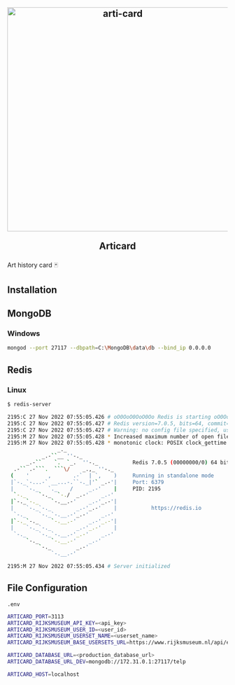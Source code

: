 <h2 align="center">
<p align="center"><img src="https://github.com/junwatu/telp/blob/main/articard.svg?raw=true" height="512px" alt="arti-card"></p>
<p align="center">Articard</p>
</h2>

Art history card 🃏

## Installation

## MongoDB

### Windows

```bash
mongod --port 27117 --dbpath=C:\MongoDB\data\db --bind_ip 0.0.0.0
```

## Redis

### Linux

````bash
$ redis-server

2195:C 27 Nov 2022 07:55:05.426 # oO0OoO0OoO0Oo Redis is starting oO0OoO0OoO0Oo
2195:C 27 Nov 2022 07:55:05.427 # Redis version=7.0.5, bits=64, commit=00000000, modified=0, pid=2195, just started
2195:C 27 Nov 2022 07:55:05.427 # Warning: no config file specified, using the default config. In order to specify a config file use ./redis-server /path/to/redis.conf
2195:M 27 Nov 2022 07:55:05.428 * Increased maximum number of open files to 10032 (it was originally set to 1024).
2195:M 27 Nov 2022 07:55:05.428 * monotonic clock: POSIX clock_gettime
                _._
           _.-``__ ''-._
      _.-``    `.  `_.  ''-._           Redis 7.0.5 (00000000/0) 64 bit
  .-`` .-```.  ```\/    _.,_ ''-._
 (    '      ,       .-`  | `,    )     Running in standalone mode
 |`-._`-...-` __...-.``-._|'` _.-'|     Port: 6379
 |    `-._   `._    /     _.-'    |     PID: 2195
  `-._    `-._  `-./  _.-'    _.-'
 |`-._`-._    `-.__.-'    _.-'_.-'|
 |    `-._`-._        _.-'_.-'    |           https://redis.io
  `-._    `-._`-.__.-'_.-'    _.-'
 |`-._`-._    `-.__.-'    _.-'_.-'|
 |    `-._`-._        _.-'_.-'    |
  `-._    `-._`-.__.-'_.-'    _.-'
      `-._    `-.__.-'    _.-'
          `-._        _.-'
              `-.__.-'

2195:M 27 Nov 2022 07:55:05.434 # Server initialized

````

## File Configuration

`.env`

```bash
ARTICARD_PORT=3113
ARTICARD_RIJKSMUSEUM_API_KEY=<api_key>
ARTICARD_RIJKSMUSEUM_USER_ID=<user_id>
ARTICARD_RIJKSMUSEUM_USERSET_NAME=<userset_name>
ARTICARD_RIJKSMUSEUM_BASE_USERSETS_URL=https://www.rijksmuseum.nl/api/en/usersets

ARTICARD_DATABASE_URL=<production_database_url>
ARTICARD_DATABASE_URL_DEV=mongodb://172.31.0.1:27117/telp

ARTICARD_HOST=localhost
```

